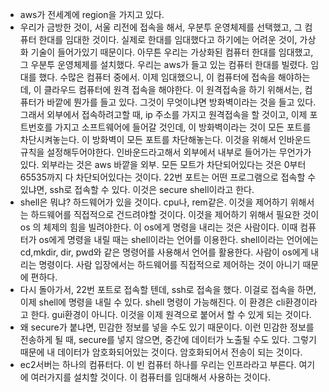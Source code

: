 - aws가 전세계에 region을 가지고 있다. 
- 우리가 금방한 것이, 서울 리전에 접속을 해서, 우분투 운영체제를 선택했고, 그 컴퓨터 한대를 임대한 것이다. 실제로 한대를 임대했다고 하기에는 어려운 것이, 가상화 기술이 들어가있기 때문이다. 아무튼 우리는 가상화된 컴퓨터 한대를 임대했고, 그 우분투 운영체제를 설치했다. 우리는 aws가 들고 있는 컴퓨터 한대를 빌렸다. 임대를 했다. 수많은 컴퓨터 중에서. 이제 임대했으니, 이 컴퓨터에 접속을 해야하는데, 이 클라우드 컴퓨터에 원격 접속을 해야한다. 이 원격접속을 하기 위해서는, 컴퓨터가 바깥에 뭔가를 들고 있다. 그것이 무엇이냐면 방화벽이라는 것을 들고 있다. 그래서 외부에서 접속하려고할 때, ip 주소를 가지고 원격접속을 할 것이고, 이제 포트번호를 가지고 소프트웨어에 들어갈 것인데, 이 방화벽이라는 것이 모든 포트를 차단시켜놓는다. 이 방화벽이 모든 포트를 차단해놓는다. 이것을 위해서 인바운드 규칙을 설정해두어야한다. 인바운드라고해서 외부에서 내부로 들어가는 무언가가 있다. 외부라는 것은 aws 바깥을 외부. 모든 모트가 차단되어있다는 것은 0부터 65535까지 다 차단되어있다는 것이다. 22번 포트는 어떤 프로그램으로 접속할 수 있냐면, ssh로 접속할 수 있다. 이것은 secure shell이라고 한다. 
- shell은  뭐냐? 하드웨어가 있을 것이다. cpu나, rem같은. 이것을 제어하기 위해서는 하드웨어를 직접적으로 건드려야할 것이다. 이것을 제어하기 위해서 필요한 것이 os 의 체제의 힘을 빌려야한다. 이 os에게 명령을 내리는 것은 사람이다. 이때 컴퓨터가 os에게 명령을 내릴 때는 shell이라는 언어를 이용한다. shell이라는 언어에는 cd,mkdir, dir, pwd와 같은 명령어를 사용해서 언어를 활용한다. 사람이 os에게 내리는 명령이다. 사람 입장에서는 하드웨어를 직접적으로 제어하는 것이 아니기 때문에 편하다. 
- 다시 돌아가서, 22번 포트로 접속할 텐데, ssh로 접속을 했다. 이걸로 접속을 하면, 이제 shell에 명령을 내릴 수 있다. shell 명령이 가능해진다. 이 환경은 cli환경이라고 한다. gui환경이 아니다. 이것을 이제 원격으로 붙어서 할 수 있게 되는 것이다. 
- 왜 secure가 붙냐면, 민감한 정보를 넣을 수도 있기 때문이다. 이런 민감한 정보를 전송하게 될 때, secure를 넣지 않으면, 중간에 데이터가 노출될 수도 있다. 그렇기 때문에 내 데이터가 암호화되어있는 것이다. 암호화되어서 전송이 되는 것이다. 
- ec2서버는 하나의 컴퓨터다. 이 빈 컴퓨터 하나를 우리는 인프라라고 부른다. 여기에 여러가지를 설치할 것이다. 이 컴퓨터를 임대해서 사용하는 것이다. 